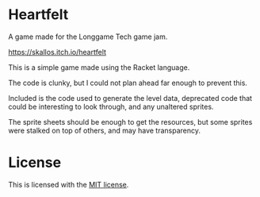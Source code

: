 
# Heartfelt

A game made for the Longgame Tech game jam.

https://skallos.itch.io/heartfelt

This is a simple game made using the Racket language.

The code is clunky, but I could not plan ahead far enough to prevent this.

Included is the code used to generate the level data, deprecated code that could be interesting to look through, and any unaltered sprites.

The sprite sheets should be enough to get the resources, but some sprites were stalked on top of others, and may have transparency.

# License

This is licensed with the [MIT license](https://choosealicense.com/licenses/mit/).
